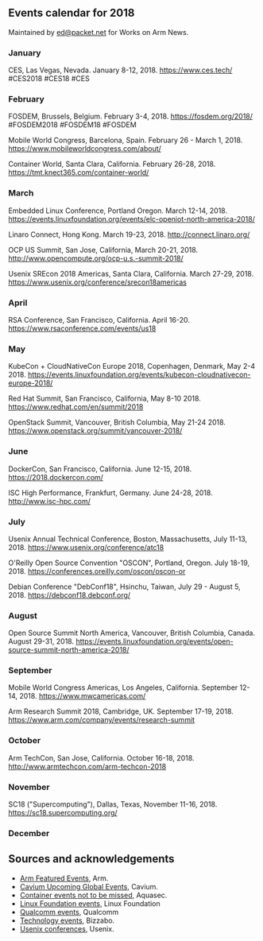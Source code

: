 ## Events calendar for 2018

Maintained by ed@packet.net for Works on Arm News.

### January

CES, Las Vegas, Nevada. January 8-12, 2018. https://www.ces.tech/ #CES2018 #CES18 #CES

### February

FOSDEM, Brussels, Belgium. February 3-4, 2018. https://fosdem.org/2018/ #FOSDEM2018 #FOSDEM18 #FOSDEM

Mobile World Congress, Barcelona, Spain. February 26 - March 1, 2018. https://www.mobileworldcongress.com/about/

Container World, Santa Clara, California. February 26-28, 2018. https://tmt.knect365.com/container-world/

### March

Embedded Linux Conference, Portland Oregon. March 12-14, 2018. https://events.linuxfoundation.org/events/elc-openiot-north-america-2018/

Linaro Connect, Hong Kong. March 19-23, 2018. http://connect.linaro.org/

OCP US Summit, San Jose, California, March 20-21, 2018. http://www.opencompute.org/ocp-u.s.-summit-2018/

Usenix SREcon 2018 Americas, Santa Clara, California. March 27-29, 2018. https://www.usenix.org/conference/srecon18americas

### April

RSA Conference, San Francisco, California. April 16-20. https://www.rsaconference.com/events/us18

### May

KubeCon + CloudNativeCon Europe 2018, Copenhagen, Denmark, May 2-4 2018. https://events.linuxfoundation.org/events/kubecon-cloudnativecon-europe-2018/

Red Hat Summit, San Francisco, California, May 8-10 2018. https://www.redhat.com/en/summit/2018

OpenStack Summit, Vancouver, British Columbia, May 21-24 2018. https://www.openstack.org/summit/vancouver-2018/

### June

DockerCon, San Francisco, California. June 12-15, 2018. https://2018.dockercon.com/

ISC High Performance, Frankfurt, Germany. June 24-28, 2018. http://www.isc-hpc.com/

### July

Usenix Annual Technical Conference, Boston, Massachusetts, July 11-13, 2018. https://www.usenix.org/conference/atc18

O'Reilly Open Source Convention "OSCON", Portland, Oregon. July 18-19, 2018. https://conferences.oreilly.com/oscon/oscon-or

Debian Conference "DebConf18", Hsinchu, Taiwan, July 29 - August 5, 2018. https://debconf18.debconf.org/

### August

Open Source Summit North America, Vancouver, British Columbia, Canada. August 29-31, 2018. https://events.linuxfoundation.org/events/open-source-summit-north-america-2018/

### September

Mobile World Congress Americas, Los Angeles, California. September 12-14, 2018. https://www.mwcamericas.com/

Arm Research Summit 2018, Cambridge, UK. September 17-19, 2018. https://www.arm.com/company/events/research-summit

### October

Arm TechCon, San Jose, California. October 16-18, 2018. http://www.armtechcon.com/arm-techcon-2018

### November

SC18 ("Supercomputing"), Dallas, Texas, November 11-16, 2018. https://sc18.supercomputing.org/

### December


## Sources and acknowledgements

* [Arm Featured Events](https://www.arm.com/company/events), Arm.
* [Cavium Upcoming Global Events](https://www.cavium.com/tradeshows-events.html), Cavium.
* [Container events not to be missed](https://blog.aquasec.com/container-events-not-to-be-missed), Aquasec.
* [Linux Foundation events](https://events.linuxfoundation.org/), Linux Foundation
* [Qualcomm events](https://www.qualcomm.com/company/events), Qualcomm
* [Technology events](https://blog.bizzabo.com/technology-events), Bizzabo.
* [Usenix conferences](https://www.usenix.org/conferences), Usenix.

